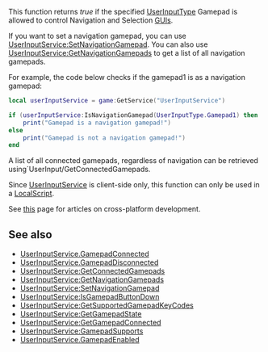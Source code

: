 This function returns _true_ if the specified [UserInputType](https://developer.roblox.com/en-us/api-reference/enum/UserInputType) Gamepad is allowed to control Navigation and Selection [GUIs](https://developer.roblox.com/en-us/api-reference/class/GuiObject).

If you want to set a navigation gamepad, you can use [UserInputService:SetNavigationGamepad](https://developer.roblox.com/en-us/api-reference/function/UserInputService/SetNavigationGamepad). You can also use [UserInputService:GetNavigationGamepads](https://developer.roblox.com/en-us/api-reference/function/UserInputService/GetNavigationGamepads) to get a list of all navigation gamepads.

For example, the code below checks if the gamepad1 is as a navigation gamepad:

```lua
local userInputService = game:GetService("UserInputService")

if (userInputService:IsNavigationGamepad(UserInputType.Gamepad1) then
    print("Gamepad is a navigation gamepad!")
else
    print("Gamepad is not a navigation gamepad!")
end
``` 

A list of all connected gamepads, regardless of navigation can be retrieved using\`UserInput/GetConnectedGamepads.

Since [UserInputService](https://developer.roblox.com/en-us/api-reference/class/UserInputService) is client-side only, this function can only be used in a [LocalScript](https://developer.roblox.com/en-us/api-reference/class/LocalScript).

See [this](https://developer.roblox.com/learn-roblox/cross-platform) page for articles on cross-platform development.

See also
--------

*   [UserInputService.GamepadConnected](https://developer.roblox.com/en-us/api-reference/event/UserInputService/GamepadConnected)
*   [UserInputService.GamepadDisconnected](https://developer.roblox.com/en-us/api-reference/event/UserInputService/GamepadDisconnected)
*   [UserInputService:GetConnectedGamepads](https://developer.roblox.com/en-us/api-reference/function/UserInputService/GetConnectedGamepads)
*   [UserInputService:GetNavigationGamepads](https://developer.roblox.com/en-us/api-reference/function/UserInputService/GetNavigationGamepads)
*   [UserInputService:SetNavigationGamepad](https://developer.roblox.com/en-us/api-reference/function/UserInputService/SetNavigationGamepad)
*   [UserInputService:IsGamepadButtonDown](https://developer.roblox.com/en-us/api-reference/function/UserInputService/IsGamepadButtonDown)
*   [UserInputService:GetSupportedGamepadKeyCodes](https://developer.roblox.com/en-us/api-reference/function/UserInputService/GetSupportedGamepadKeyCodes)
*   [UserInputService:GetGamepadState](https://developer.roblox.com/en-us/api-reference/function/UserInputService/GetGamepadState)
*   [UserInputService:GetGamepadConnected](https://developer.roblox.com/en-us/api-reference/function/UserInputService/GetGamepadConnected)
*   [UserInputService:GamepadSupports](https://developer.roblox.com/en-us/api-reference/function/UserInputService/GamepadSupports)
*   [UserInputService.GamepadEnabled](https://developer.roblox.com/en-us/api-reference/property/UserInputService/GamepadEnabled)